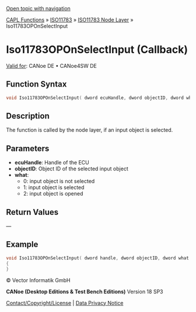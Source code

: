 [Open topic with navigation](../../../../../../CANoeDEFamily.htm#Topics/CAPLFunctions/ISO11783/ISONodeLayer/Functions/CAPLfunctionIso11783OPOnSelectInput.md)

[CAPL Functions](../../../CAPLfunctions.md) » [ISO11783](../../CAPLfunctionsISO11783Overview.md) » [ISO11783 Node Layer](../CAPLfunctionsISONLOverview.md) » Iso11783OPOnSelectInput

# Iso11783OPOnSelectInput (Callback)

[Valid for](../../../../Shared/FeatureAvailability.md):  CANoe DE • CANoe4SW DE

## Function Syntax

```c
void Iso11783OPOnSelectInput( dword ecuHandle, dword objectID, dword what );
```

## Description

The function is called by the node layer, if an input object is selected.

## Parameters

- **ecuHandle**: Handle of the ECU
- **objectID**: Object ID of the selected input object
- **what**:
  - 0: input object is not selected
  - 1: input object is selected
  - 2: input object is opened

## Return Values

—

## Example

```c
void Iso11783OPOnSelectInput( dword handle, dword objectID, dword what )
{
}
```

© Vector Informatik GmbH

**CANoe (Desktop Editions & Test Bench Editions)** Version 18 SP3

[Contact/Copyright/License](../../../../Shared/ContactCopyrightLicense.md) | [Data Privacy Notice](https://www.vector.com/int/en/company/get-info/privacy-policy/)
